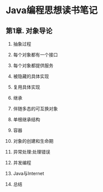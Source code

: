 # Java编程思想读书笔记
## 第1章. 对象导论
1. 抽象过程

2. 每个对象都有一个接口
3. 每个对象都提供服务
4. 被隐藏的具体实现
5. 复用具体实现
6. 继承
7. 伴随多态的可互换对象
8. 单根继承结构
9. 容器
10. 对象的创建和生命期
11. 异常处理:处理错误
12. 并发编程
13. Java与Internet
14. 总结
